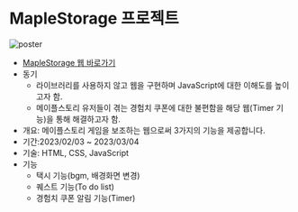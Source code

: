 # MapleStorage 프로젝트
![poster](./screenshot.png)
- [MapleStorage 웹 바로가기](https://newcodes7.github.io/MapleStorage/)
- 동기
  - 라이브러리를 사용하지 않고 웹을 구현하며 JavaScript에 대한 이해도를 높이고자 함.
  - 메이플스토리 유저들이 겪는 경험치 쿠폰에 대한 불편함을 해당 웹(Timer 기능)을 통해 해결하고자 함.
- 개요: 메이플스토리 게임을 보조하는 웹으로써 3가지의 기능을 제공합니다.
- 기간:2023/02/03 ~ 2023/03/04
- 기술: HTML, CSS, JavaScript
- 기능
  - 택시 기능(bgm, 배경화면 변경)
  - 퀘스트 기능(To do list)
  - 경험치 쿠폰 알림 기능(Timer)
